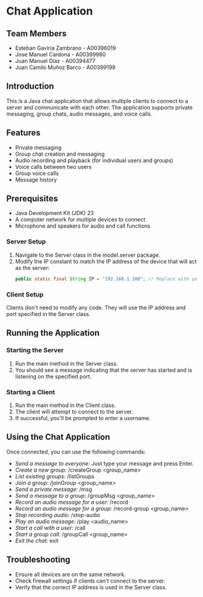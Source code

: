 # Chat Application

## Team Members

- Esteban Gaviria Zambrano - A00396019
- Jose Manuel Cardona - A00399980
- Juan Manuel Díaz - A00394477
- Juan Camilo Muñoz Barco - A00399199

## Introduction

This is a Java chat application that allows multiple clients to connect to a server and communicate with each other. The
application supports private messaging, group chats, audio messages, and voice calls.

## Features

- Private messaging
- Group chat creation and messaging
- Audio recording and playback (for individual users and groups)
- Voice calls between two users
- Group voice calls
- Message history

## Prerequisites

- Java Development Kit (JDK) 23
- A computer network for multiple devices to connect
- Microphone and speakers for audio and call functions

### Server Setup

1. Navigate to the Server class in the model.server package.
2. Modify the IP constant to match the IP address of the device that will act as the server:
    ```java
    public static final String IP = "192.168.1.100"; // Replace with your server's IP address
    ```

### Client Setup

Clients don't need to modify any code. They will use the IP address and port specified in the Server class.

## Running the Application

### Starting the Server

1. Run the main method in the Server class.
2. You should see a message indicating that the server has started and is listening on the specified port.

### Starting a Client

1. Run the main method in the Client class.
2. The client will attempt to connect to the server.
3. If successful, you'll be prompted to enter a username.

## Using the Chat Application

Once connected, you can use the following commands:

- *Send a message to everyone:* Just type your message and press Enter.
- *Create a new group:* /createGroup <group_name>
- *List existing groups:* /listGroups
- *Join a group:* /joinGroup <group_name>
- *Send a private message:* /msg <username> <message>
- *Send a message to a group:* /groupMsg <group_name> <message>
- *Record an audio message for a user:* /record <username>
- *Record an audio message for a group:* /record-group <group_name>
- *Stop recording audio:* /stop-audio
- *Play an audio message:* /play <audio_name>
- *Start a call with a user:* /call <username>
- *Start a group call:* /groupCall <group_name>
- *Exit the chat:* exit

## Troubleshooting

- Ensure all devices are on the same network.
- Check firewall settings if clients can't connect to the server.
- Verify that the correct IP address is used in the Server class.